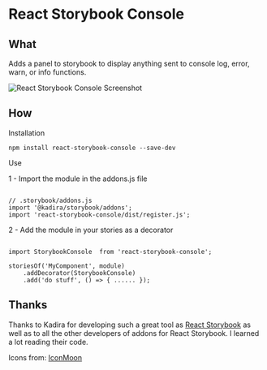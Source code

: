 React Storybook Console
===================

What
-------------
Adds a panel to storybook to display anything sent to console log, error, warn, or info functions.

![React Storybook Console Screenshot](https://rafaelrozon.github.io/react-storybook-console/docs/react_storybook_console_example.png "React Storybook Console Example")


How
-------------

Installation

 ```
npm install react-storybook-console --save-dev
 ```

Use

1 - Import the module in the addons.js file

```

// .storybook/addons.js
import '@kadira/storybook/addons';
import 'react-storybook-console/dist/register.js';

```

2  - Add the module in your stories as a decorator

```

import StorybookConsole  from 'react-storybook-console';

storiesOf('MyComponent', module)
    .addDecorator(StorybookConsole)
    .add('do stuff', () => { ...... });

```


Thanks
-------------
Thanks to Kadira for developing such a great tool as [React Storybook]  as well as to all the other developers of addons for React Storybook. I learned a lot reading their code.

Icons from: [IconMoon]


[React Storybook]: https://getstorybook.io/
[IconMoon]:https://icomoon.io
